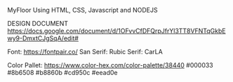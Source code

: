 MyFloor
Using HTML, CSS, Javascript and NODEJS

DESIGN DOCUMENT
https://docs.google.com/document/d/1OFvvCfDFQrpJfrYl3TT8VFNTqGkbEwy9-DmxtCJgSqA/edit#

Font:
https://fontpair.co/
San Serif: Rubic 
Serif: CarLA

Color Pallet:
https://www.color-hex.com/color-palette/38440
#000033	
#8b6508	
#b8860b	
#cd950c	
#eead0e
